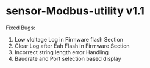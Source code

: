 # sensor-Modbus-utility v1.1

Fixed Bugs:

1. Low vloltage Log in Firmware flash Section
2. Clear Log after Eah Flash in Firmware Section
3. Incorrect string length error Handling
4. Baudrate and Port selection based display

